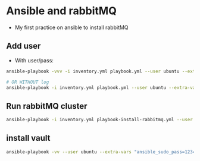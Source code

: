 # Ansible and rabbitMQ

- My first practice on ansible to install rabbitMQ


## Add user
- With user/pass:

```sh
ansible-playbook -vvv -i inventory.yml playbook.yml --user ubuntu --extra-vars "ansible_sudo_pass=12345678"

# OR WITHOUT log
ansible-playbook -i inventory.yml playbook.yml --user ubuntu --extra-vars "ansible_sudo_pass=12345678"
```


## Run rabbitMQ cluster
```sh
ansible-playbook -i inventory.yml playbook-install-rabbitmq.yml --user ubuntu --extra-vars "ansible_sudo_pass=12345678"
```


## install vault

```sh
ansible-playbook -vv --user ubuntu --extra-vars "ansible_sudo_pass=12345678" -i inventy-vault.yml playbook-install-vault.yml 
```